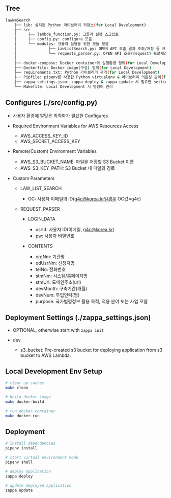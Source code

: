 ## Tree
```bash
lawNmSearch
    ├── lib: 설치된 Python 라이브러리 저장소(for Local Development)
    ├── src
    │     ├── lambda_function.py: 크롤러 실행 스크립트
    │     ├── config.py: configure 모음
    │     └── modules: 크롤러 실행을 위한 모듈 모음
    │              ├── LawListSearch.py: OPEN API 호출 결과 조회/저장 등 크롤링 프로세스 관리
    │              └── requests_parser.py: OPEN API 호출(request) 프로세스 관리
    │
    ├── docker-compose: Docker container의 실행환경 정의(for Local Development)
    ├── Dockerfile: Docker image(구성) 정의(for Local Development)
    ├── requirements.txt: Python 라이브러리 관리(for Local Development)
    ├── Pipfile: pipenv를 사용한 Python virtualenv & 라이브러리 의존성 관리(for Deployment)
    ├── zappa_settings.json: zappa deploy & zappa update 시 필요한 settings(for Deployment) 
    └── Makefile: Local Development 시 명령어 관리
```

## Configures (./src/config.py)

* 사용자 환경에 알맞은 최적화가 필요한 Configures

* Required Environment Variables for AWS Resources Access
    - AWS_ACCESS_KEY_ID
    - AWS_SECRET_ACCESS_KEY

* Remote(Custom) Environment Variables
    - AWS_S3_BUCKET_NAME: 파일을 저장할 S3 Bucket 이름
    - AWS_S3_KEY_PATH: S3 Bucket 내 파일의 경로

* Custom Parameters
    * LAW_LIST_SEARCH 
        - OC: 사용자 이메일의 ID(g4c@korea.kr일경우 OC값=g4c)

    * REQUEST_PARSER
        * LOGIN_DATA
            - usrId: 사용자 ID(이메일, g4c@korea.kr) 
            - pw: 사용자 비밀번호

        * CONTENTS
            - orgNm: 기관명
            - odUsrNm: 신청자명
            - telNo: 전화번호
            - stmNm: 시스템/홈페이지명
            - stmUrl: 도메인주소(url)
            - devMonth: 구축기간(개월)
            - devNum: 투입인력(명)
            - purpose: 국가법령정보 활용 목적, 적용 분야 또는 사업 모델

## Deployment Settings (./zappa_settings.json)

* OPTIONAL, otherwise start with `zappa init`

* dev
    - s3_bucket: Pre-created s3 bucket for deploying application from s3 bucket to AWS Lambda.

## Local Development Env Setup

``` bash
# clear up caches
make clean

# build docker image
make docker-build

# run docker container
make docker-run
```

## Deployment

``` bash
# install dependencies
pipenv install

# start virtual environment mode
pipenv shell

# deploy application
zappa deploy

# update deployed application
zappa update
```
